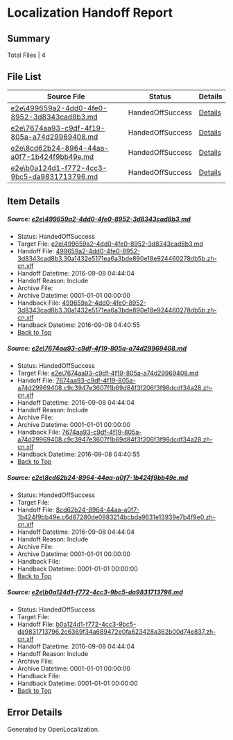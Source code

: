 # <a name='report-top'></a> Localization Handoff Report

## Summary
 Total Files | 4

## File List
 Source File | Status | Details 
 ----------- | ------ | ------- 
 [e2e\499659a2-4dd0-4fe0-8952-3d8343cad8b3.md](https://github.com/OpenLocalizationTestOrg/ol-test0/blob/59428d0086bf77d6d03677392fac69a02ab0dacc/e2e/499659a2-4dd0-4fe0-8952-3d8343cad8b3.md) | HandedOffSuccess | [Details](#1b3b8d563bfbdeb1b88fcb0f71b12ebf8e21c5852)
 [e2e\7674aa93-c9df-4f19-805a-a74d29969408.md](https://github.com/OpenLocalizationTestOrg/ol-test0/blob/59428d0086bf77d6d03677392fac69a02ab0dacc/e2e/7674aa93-c9df-4f19-805a-a74d29969408.md) | HandedOffSuccess | [Details](#df13baf3d2e6ced276c20cdcc4277f2b3fecc2b33)
 [e2e\8cd62b24-8964-44aa-a0f7-1b424f9bb49e.md](https://github.com/OpenLocalizationTestOrg/ol-test0/blob/7da5a45c3f10750bbf41e42a3e2e01e8e1a13772/e2e/8cd62b24-8964-44aa-a0f7-1b424f9bb49e.md) | HandedOffSuccess | [Details](#cced832dfb694bd232b7715080e87f9f4aae8ebd4)
 [e2e\b0a124d1-f772-4cc3-9bc5-da9831713796.md](https://github.com/OpenLocalizationTestOrg/ol-test0/blob/c24089fb925f6e5c88f13988d71b122f5eee54e8/e2e/b0a124d1-f772-4cc3-9bc5-da9831713796.md) | HandedOffSuccess | [Details](#9dd087b839031aecaf22468f0de5d63a9a70a4f26)

## Item Details
##### <a name='1b3b8d563bfbdeb1b88fcb0f71b12ebf8e21c5852'></a> Source: [e2e\499659a2-4dd0-4fe0-8952-3d8343cad8b3.md](https://github.com/OpenLocalizationTestOrg/ol-test0/blob/59428d0086bf77d6d03677392fac69a02ab0dacc/e2e/499659a2-4dd0-4fe0-8952-3d8343cad8b3.md)
* Status: HandedOffSuccess
* Target File: [e2e\499659a2-4dd0-4fe0-8952-3d8343cad8b3.md](https://github.com/OpenLocalizationTestOrg/ol-test0-zhcn/blob/07f14ad00cab694adc1e6741b10b9a524488ba8f/e2e/499659a2-4dd0-4fe0-8952-3d8343cad8b3.md)
* Handoff File: [499659a2-4dd0-4fe0-8952-3d8343cad8b3.30a1432e5171ea6a3bde890e18e924460278db5b.zh-cn.xlf](https://github.com/OpenLocalizationTestOrg/ol-test0-handoff/blob/e010e6f9bf28d10ea06712e0b5d31f144b60ad3f/ol-handoff/OpenLocalizationTestOrg/ol-test0-zhcn/ci/ht/499659a2-4dd0-4fe0-8952-3d8343cad8b3.30a1432e5171ea6a3bde890e18e924460278db5b.zh-cn.xlf)
* Handoff Datetime: 2016-09-08 04:44:04
* Handoff Reason: Include
* Archive File: 
* Archive Datetime: 0001-01-01 00:00:00
* Handback File: [499659a2-4dd0-4fe0-8952-3d8343cad8b3.30a1432e5171ea6a3bde890e18e924460278db5b.zh-cn.xlf](https://github.com/OpenLocalizationTestOrg/ol-test0-handback/blob/9e5fbcb0b1b574209e616d64d049d5ba825d152f/ol-handback/OpenLocalizationTestOrg/ol-test0-zhcn/ci/high/499659a2-4dd0-4fe0-8952-3d8343cad8b3.30a1432e5171ea6a3bde890e18e924460278db5b.zh-cn.xlf)
* Handback Datetime: 2016-09-08 04:40:55
* [Back to Top](#report-top)

##### <a name='df13baf3d2e6ced276c20cdcc4277f2b3fecc2b33'></a> Source: [e2e\7674aa93-c9df-4f19-805a-a74d29969408.md](https://github.com/OpenLocalizationTestOrg/ol-test0/blob/59428d0086bf77d6d03677392fac69a02ab0dacc/e2e/7674aa93-c9df-4f19-805a-a74d29969408.md)
* Status: HandedOffSuccess
* Target File: [e2e\7674aa93-c9df-4f19-805a-a74d29969408.md](https://github.com/OpenLocalizationTestOrg/ol-test0-zhcn/blob/07f14ad00cab694adc1e6741b10b9a524488ba8f/e2e/7674aa93-c9df-4f19-805a-a74d29969408.md)
* Handoff File: [7674aa93-c9df-4f19-805a-a74d29969408.c9c3947e3607f1b69d84f3f206f3f98dcdf34a28.zh-cn.xlf](https://github.com/OpenLocalizationTestOrg/ol-test0-handoff/blob/e010e6f9bf28d10ea06712e0b5d31f144b60ad3f/ol-handoff/OpenLocalizationTestOrg/ol-test0-zhcn/ci/ht/7674aa93-c9df-4f19-805a-a74d29969408.c9c3947e3607f1b69d84f3f206f3f98dcdf34a28.zh-cn.xlf)
* Handoff Datetime: 2016-09-08 04:44:04
* Handoff Reason: Include
* Archive File: 
* Archive Datetime: 0001-01-01 00:00:00
* Handback File: [7674aa93-c9df-4f19-805a-a74d29969408.c9c3947e3607f1b69d84f3f206f3f98dcdf34a28.zh-cn.xlf](https://github.com/OpenLocalizationTestOrg/ol-test0-handback/blob/9e5fbcb0b1b574209e616d64d049d5ba825d152f/ol-handback/OpenLocalizationTestOrg/ol-test0-zhcn/ci/high/7674aa93-c9df-4f19-805a-a74d29969408.c9c3947e3607f1b69d84f3f206f3f98dcdf34a28.zh-cn.xlf)
* Handback Datetime: 2016-09-08 04:40:55
* [Back to Top](#report-top)

##### <a name='cced832dfb694bd232b7715080e87f9f4aae8ebd4'></a> Source: [e2e\8cd62b24-8964-44aa-a0f7-1b424f9bb49e.md](https://github.com/OpenLocalizationTestOrg/ol-test0/blob/7da5a45c3f10750bbf41e42a3e2e01e8e1a13772/e2e/8cd62b24-8964-44aa-a0f7-1b424f9bb49e.md)
* Status: HandedOffSuccess
* Target File: 
* Handoff File: [8cd62b24-8964-44aa-a0f7-1b424f9bb49e.c6d87280de0983214bcbda9631e13939e7b4f9e0.zh-cn.xlf](https://github.com/OpenLocalizationTestOrg/ol-test0-handoff/blob/e010e6f9bf28d10ea06712e0b5d31f144b60ad3f/ol-handoff/OpenLocalizationTestOrg/ol-test0-zhcn/ci/ht/8cd62b24-8964-44aa-a0f7-1b424f9bb49e.c6d87280de0983214bcbda9631e13939e7b4f9e0.zh-cn.xlf)
* Handoff Datetime: 2016-09-08 04:44:04
* Handoff Reason: Include
* Archive File: 
* Archive Datetime: 0001-01-01 00:00:00
* Handback File: 
* Handback Datetime: 0001-01-01 00:00:00
* [Back to Top](#report-top)

##### <a name='9dd087b839031aecaf22468f0de5d63a9a70a4f26'></a> Source: [e2e\b0a124d1-f772-4cc3-9bc5-da9831713796.md](https://github.com/OpenLocalizationTestOrg/ol-test0/blob/c24089fb925f6e5c88f13988d71b122f5eee54e8/e2e/b0a124d1-f772-4cc3-9bc5-da9831713796.md)
* Status: HandedOffSuccess
* Target File: 
* Handoff File: [b0a124d1-f772-4cc3-9bc5-da9831713796.2c6369f34a689472e0fa623428a362b00d74e837.zh-cn.xlf](https://github.com/OpenLocalizationTestOrg/ol-test0-handoff/blob/e010e6f9bf28d10ea06712e0b5d31f144b60ad3f/ol-handoff/OpenLocalizationTestOrg/ol-test0-zhcn/ci/ht/b0a124d1-f772-4cc3-9bc5-da9831713796.2c6369f34a689472e0fa623428a362b00d74e837.zh-cn.xlf)
* Handoff Datetime: 2016-09-08 04:44:04
* Handoff Reason: Include
* Archive File: 
* Archive Datetime: 0001-01-01 00:00:00
* Handback File: 
* Handback Datetime: 0001-01-01 00:00:00
* [Back to Top](#report-top)


## Error Details

Generated by OpenLocalization.
